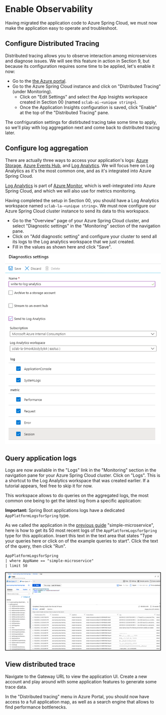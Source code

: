# Enable Observability

Having migrated the application code to Azure Spring Cloud, we must now make the application easy to operate and troubleshoot.

## Configure Distributed Tracing

Distributed tracing allows you to observe interaction among microservices and diagnose issues. We will see this feature in action in Section 9, but because its configuration requires some time to be applied, let's enable it now:

- Go to the [the Azure portal](https://portal.azure.com/).
- Go to the Azure Spring Cloud instance and click on "Distributed Tracing" (under Monitoring).
  - Click on "Edit Settings" and select the App Insights workspace created in Section 00 (named `sclab-ai-<unique string>`).
  - Once the Application Insights configuration is saved, click "Enable" at the top of the "Distributed Tracing" pane.

The confriguration settings for distirbuted tracing take some time to apply, so we'll play with log aggregation next and come back to distributed tracing later.

## Configure log aggregation

There are actually three ways to access your application's logs: [Azure Storage](https://docs.microsoft.com/en-us/azure/storage/common/storage-introduction/), [Azure Events Hub](https://docs.microsoft.com/en-us/azure/event-hubs/), and [Log Analytics](https://docs.microsoft.com/en-us/azure/azure-monitor/log-query/get-started-portal). We will focus here on Log Analytics as it's the most common one, and as it's integrated into Azure Spring Cloud.

[Log Analytics](https://docs.microsoft.com/en-us/azure/azure-monitor/log-query/get-started-portal/) is part of [Azure Monitor](https://azure.microsoft.com/en-us/services/monitor/), which is well-integrated into Azure Spring Cloud, and which we will also use for metrics monitoring.

Having completed the setup in Section 00, you should have a Log Analytics workspace named `sclab-la-<unique string>`. We must now configure our Azure Spring Cloud cluster instance to send its data to this workspace.

- Go to the "Overview" page of your Azure Spring Cloud cluster, and select "Diagnostic settings" in the "Monitoring" section of the navigation pane.
- Click on "Add diagnostic setting" and configure your cluster to send all its logs to the Log analytics workspace that we just created.
- Fill in the values as shown here and click "Save".

![Send logs to the log analytics workspace](media/01-send-logs-to-log-analytics-workspace.png)

## Query application logs

Logs are now available in the "Logs" link in the "Monitoring" section in the navigation pane for your Azure Spring Cloud cluster.  Click on "Logs". This is a shortcut to the Log Analytics workspace that was created earlier. If a tutorial appears, feel free to skip it for now.

This workspace allows to do queries on the aggregated logs, the most common one being to get the latest log from a specific application:

__Important:__ Spring Boot applications logs have a dedicated `AppPlatformLogsforSpring` type.

As we called the application in the [previous guide](../02-build-a-simple-spring-boot-microservice/README.md) "simple-microservice", here is how to get its 50 most recent logs of the `AppPlatformLogsforSpring` type for this application.  Insert this text in the text area that states "Type your queries here or click on of the example queries to start".  Click the text of the query, then click "Run".

```
AppPlatformLogsforSpring
| where AppName == "simple-microservice"
| limit 50
```

![Query logs](media/02-logs-query.png)

## View distributed trace

Navigate to the Gateway URL to view the application UI. Create a new account and play around with some application features to generate some trace data.

In the "Distributed tracing" menu in Azure Portal, you should now have access to a full application map, as well as a search engine that allows to find performance bottlenecks.
